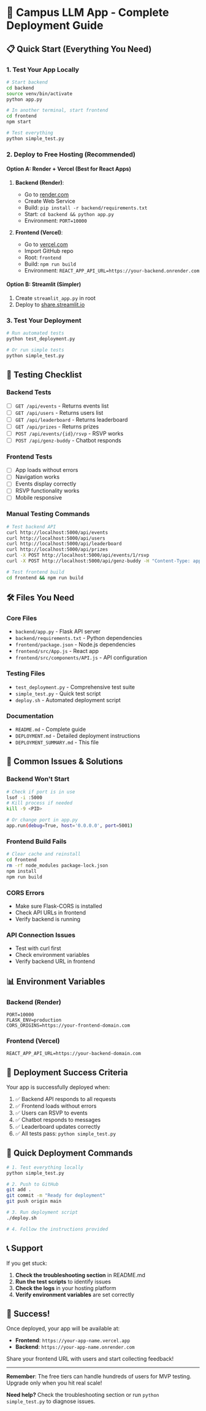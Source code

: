 # 🚀 Campus LLM App - Complete Deployment Guide

## 📋 Quick Start (Everything You Need)

### 1. Test Your App Locally
```bash
# Start backend
cd backend
source venv/bin/activate
python app.py

# In another terminal, start frontend
cd frontend
npm start

# Test everything
python simple_test.py
```

### 2. Deploy to Free Hosting (Recommended)

#### Option A: Render + Vercel (Best for React Apps)
1. **Backend (Render)**:
   - Go to [render.com](https://render.com)
   - Create Web Service
   - Build: `pip install -r backend/requirements.txt`
   - Start: `cd backend && python app.py`
   - Environment: `PORT=10000`

2. **Frontend (Vercel)**:
   - Go to [vercel.com](https://vercel.com)
   - Import GitHub repo
   - Root: `frontend`
   - Build: `npm run build`
   - Environment: `REACT_APP_API_URL=https://your-backend.onrender.com`

#### Option B: Streamlit (Simpler)
1. Create `streamlit_app.py` in root
2. Deploy to [share.streamlit.io](https://share.streamlit.io)

### 3. Test Your Deployment
```bash
# Run automated tests
python test_deployment.py

# Or run simple tests
python simple_test.py
```

## 🧪 Testing Checklist

### Backend Tests
- [ ] `GET /api/events` - Returns events list
- [ ] `GET /api/users` - Returns users list
- [ ] `GET /api/leaderboard` - Returns leaderboard
- [ ] `GET /api/prizes` - Returns prizes
- [ ] `POST /api/events/{id}/rsvp` - RSVP works
- [ ] `POST /api/genz-buddy` - Chatbot responds

### Frontend Tests
- [ ] App loads without errors
- [ ] Navigation works
- [ ] Events display correctly
- [ ] RSVP functionality works
- [ ] Mobile responsive

### Manual Testing Commands
```bash
# Test backend API
curl http://localhost:5000/api/events
curl http://localhost:5000/api/users
curl http://localhost:5000/api/leaderboard
curl http://localhost:5000/api/prizes
curl -X POST http://localhost:5000/api/events/1/rsvp
curl -X POST http://localhost:5000/api/genz-buddy -H "Content-Type: application/json" -d '{"prompt":"Hello!"}'

# Test frontend build
cd frontend && npm run build
```

## 🛠️ Files You Need

### Core Files
- `backend/app.py` - Flask API server
- `backend/requirements.txt` - Python dependencies
- `frontend/package.json` - Node.js dependencies
- `frontend/src/App.js` - React app
- `frontend/src/components/API.js` - API configuration

### Testing Files
- `test_deployment.py` - Comprehensive test suite
- `simple_test.py` - Quick test script
- `deploy.sh` - Automated deployment script

### Documentation
- `README.md` - Complete guide
- `DEPLOYMENT.md` - Detailed deployment instructions
- `DEPLOYMENT_SUMMARY.md` - This file

## 🚨 Common Issues & Solutions

### Backend Won't Start
```bash
# Check if port is in use
lsof -i :5000
# Kill process if needed
kill -9 <PID>

# Or change port in app.py
app.run(debug=True, host='0.0.0.0', port=5001)
```

### Frontend Build Fails
```bash
# Clear cache and reinstall
cd frontend
rm -rf node_modules package-lock.json
npm install
npm run build
```

### CORS Errors
- Make sure Flask-CORS is installed
- Check API URLs in frontend
- Verify backend is running

### API Connection Issues
- Test with curl first
- Check environment variables
- Verify backend URL in frontend

## 📊 Environment Variables

### Backend (Render)
```
PORT=10000
FLASK_ENV=production
CORS_ORIGINS=https://your-frontend-domain.com
```

### Frontend (Vercel)
```
REACT_APP_API_URL=https://your-backend-domain.com
```

## 🎯 Deployment Success Criteria

Your app is successfully deployed when:

1. ✅ Backend API responds to all requests
2. ✅ Frontend loads without errors
3. ✅ Users can RSVP to events
4. ✅ Chatbot responds to messages
5. ✅ Leaderboard updates correctly
6. ✅ All tests pass: `python simple_test.py`

## 🚀 Quick Deployment Commands

```bash
# 1. Test everything locally
python simple_test.py

# 2. Push to GitHub
git add .
git commit -m "Ready for deployment"
git push origin main

# 3. Run deployment script
./deploy.sh

# 4. Follow the instructions provided
```

## 📞 Support

If you get stuck:

1. **Check the troubleshooting section** in README.md
2. **Run the test scripts** to identify issues
3. **Check the logs** in your hosting platform
4. **Verify environment variables** are set correctly

## 🎉 Success!

Once deployed, your app will be available at:
- **Frontend**: `https://your-app-name.vercel.app`
- **Backend**: `https://your-app-name.onrender.com`

Share your frontend URL with users and start collecting feedback!

---

**Remember**: The free tiers can handle hundreds of users for MVP testing. Upgrade only when you hit real scale!

**Need help?** Check the troubleshooting section or run `python simple_test.py` to diagnose issues.